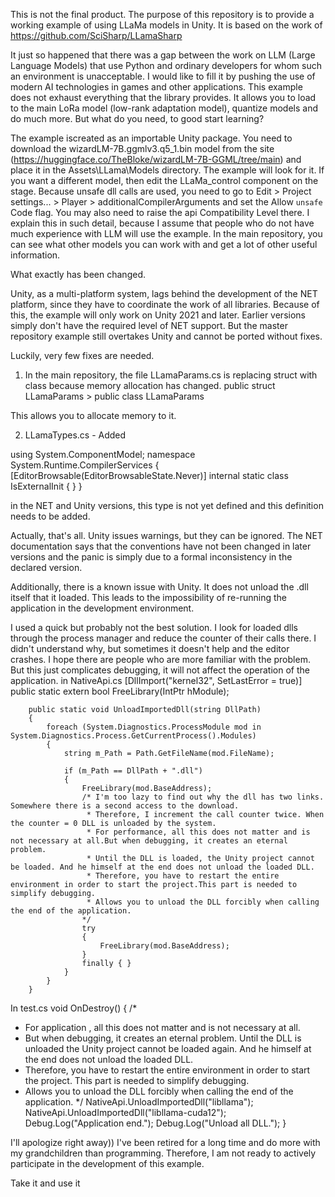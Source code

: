 This is not the final product.
The purpose of this repository is to provide a working example of using LLaMa models in Unity.
It is based on the work of https://github.com/SciSharp/LLamaSharp

It just so happened that there was a gap between the work on LLM (Large Language Models) that use Python and ordinary developers for whom such an environment is unacceptable. I would like to fill it by pushing the use of modern AI technologies in games and other applications. This example does not exhaust everything that the library provides. It allows you to load to the main LoRa model (low-rank adaptation model), quantize models and do much more. But what do you need, to good start learning?

The example iscreated as an importable Unity package.
You need to download the wizardLM-7B.ggmlv3.q5_1.bin model from the site (https://huggingface.co/TheBloke/wizardLM-7B-GGML/tree/main) and place it in the Assets\LLama\Models directory. The example will look for it. If you want a different model, then edit the LLaMa_control component on the stage.
Because unsafe dll calls are used, you need to go to Edit > Project settings... > Player > additionalCompilerArguments and set the Allow `unsafe` Code flag. You may also need to raise the api Compatibility Level there.
I explain this in such detail, because I assume that people who do not have much experience with LLM will use the example.
In the main repository, you can see what other models you can work with and get a lot of other useful information.

What exactly has been changed.

Unity, as a multi-platform system, lags behind the development of the NET platform, since they have to coordinate the work of all libraries.
Because of this, the example will only work on Unity 2021 and later. Earlier versions simply don't have the required level of NET support. But the master repository example still overtakes Unity and cannot be ported without fixes.

Luckily, very few fixes are needed.

1. In the main repository, the file LLamaParams.cs is replacing struct with class because memory allocation has changed.
public struct LLamaParams > public class LLamaParams

This allows you to allocate memory to it.

2. LLamaTypes.cs - Added

using System.ComponentModel;
namespace System.Runtime.CompilerServices
{
[EditorBrowsable(EditorBrowsableState.Never)]
internal static class IsExternalInit { }
}

in the NET and Unity versions, this type is not yet defined and this definition needs to be added.

Actually, that's all. Unity issues warnings, but they can be ignored. The NET documentation says that the conventions have not been changed in later versions and the panic is simply due to a formal inconsistency in the declared version.

Additionally, there is a known issue with Unity. It does not unload the .dll itself that it loaded. This leads to the impossibility of re-running the application in the development environment.

I used a quick but probably not the best solution. I look for loaded dlls through the process manager and reduce the counter of their calls there. I didn't understand why, but sometimes it doesn't help and the editor crashes.
I hope there are people who are more familiar with the problem. But this just complicates debugging, it will not affect the operation of the application.
in NativeApi.cs
        [DllImport("kernel32", SetLastError = true)]
        public static extern bool FreeLibrary(IntPtr hModule);

        public static void UnloadImportedDll(string DllPath)
        {
            foreach (System.Diagnostics.ProcessModule mod in System.Diagnostics.Process.GetCurrentProcess().Modules)
            {
                string m_Path = Path.GetFileName(mod.FileName);

                if (m_Path == DllPath + ".dll")
                {
                    FreeLibrary(mod.BaseAddress);
                    /* I'm too lazy to find out why the dll has two links. Somewhere there is a second access to the download. 
                     * Therefore, I increment the call counter twice. When the counter = 0 DLL is unloaded by the system.
                     * For performance, all this does not matter and is not necessary at all.But when debugging, it creates an eternal problem.
                     * Until the DLL is loaded, the Unity project cannot be loaded. And he himself at the end does not unload the loaded DLL. 
                     * Therefore, you have to restart the entire environment in order to start the project.This part is needed to simplify debugging. 
                     * Allows you to unload the DLL forcibly when calling the end of the application.
                    */
                    try
                    {
                        FreeLibrary(mod.BaseAddress);
                    }
                    finally { }
                }
            }
        }

       
In test.cs
    void OnDestroy()
    {
 /*
 * For application , all this does not matter and is not necessary at all. 
 * But when debugging, it creates an eternal problem. Until the DLL is unloaded the Unity project cannot be loaded again. And he himself at the end does not unload the loaded DLL. 
 * Therefore, you have to restart the entire environment in order to start the project. This part is needed to simplify debugging. 
 * Allows you to unload the DLL forcibly when calling the end of the application.
 */
        NativeApi.UnloadImportedDll("libllama");
        NativeApi.UnloadImportedDll("libllama-cuda12");
        Debug.Log("Application end.");
        Debug.Log("Unload all DLL.");
    }

I'll apologize right away)) I've been retired for a long time and do more with my grandchildren than programming. Therefore, I am not ready to actively participate in the development of this example.

Take it and use it
